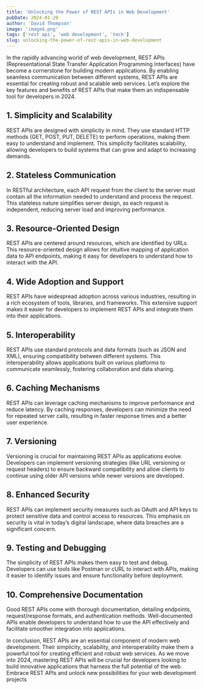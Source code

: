 ```yaml
---
title: 'Unlocking the Power of REST APIs in Web Development'
pubDate: 2024-01-20
author: 'David Thompson'
image: 'image4.png'
tags: ['rest api', 'web development', 'tech']
slug: unlocking-the-power-of-rest-apis-in-web-development
---
```


In the rapidly advancing world of web development, REST APIs (Representational State Transfer Application Programming Interfaces) have become a cornerstone for building modern applications. By enabling seamless communication between different systems, REST APIs are essential for creating robust and scalable web services. Let’s explore the key features and benefits of REST APIs that make them an indispensable tool for developers in 2024.

## **1. Simplicity and Scalability**

REST APIs are designed with simplicity in mind. They use standard HTTP methods (GET, POST, PUT, DELETE) to perform operations, making them easy to understand and implement. This simplicity facilitates scalability, allowing developers to build systems that can grow and adapt to increasing demands.

## **2. Stateless Communication**

In RESTful architecture, each API request from the client to the server must contain all the information needed to understand and process the request. This stateless nature simplifies server design, as each request is independent, reducing server load and improving performance.

## **3. Resource-Oriented Design**

REST APIs are centered around resources, which are identified by URLs. This resource-oriented design allows for intuitive mapping of application data to API endpoints, making it easy for developers to understand how to interact with the API.

## **4. Wide Adoption and Support**

REST APIs have widespread adoption across various industries, resulting in a rich ecosystem of tools, libraries, and frameworks. This extensive support makes it easier for developers to implement REST APIs and integrate them into their applications.

## **5. Interoperability**

REST APIs use standard protocols and data formats (such as JSON and XML), ensuring compatibility between different systems. This interoperability allows applications built on various platforms to communicate seamlessly, fostering collaboration and data sharing.

## **6. Caching Mechanisms**

REST APIs can leverage caching mechanisms to improve performance and reduce latency. By caching responses, developers can minimize the need for repeated server calls, resulting in faster response times and a better user experience.

## **7. Versioning**

Versioning is crucial for maintaining REST APIs as applications evolve. Developers can implement versioning strategies (like URL versioning or request headers) to ensure backward compatibility and allow clients to continue using older API versions while newer versions are developed.

## **8. Enhanced Security**

REST APIs can implement security measures such as OAuth and API keys to protect sensitive data and control access to resources. This emphasis on security is vital in today’s digital landscape, where data breaches are a significant concern.

## **9. Testing and Debugging**

The simplicity of REST APIs makes them easy to test and debug. Developers can use tools like Postman or cURL to interact with APIs, making it easier to identify issues and ensure functionality before deployment.

## **10. Comprehensive Documentation**

Good REST APIs come with thorough documentation, detailing endpoints, request/response formats, and authentication methods. Well-documented APIs enable developers to understand how to use the API effectively and facilitate smoother integration into applications.

In conclusion, REST APIs are an essential component of modern web development. Their simplicity, scalability, and interoperability make them a powerful tool for creating efficient and robust web services. As we move into 2024, mastering REST APIs will be crucial for developers looking to build innovative applications that harness the full potential of the web. Embrace REST APIs and unlock new possibilities for your web development projects
